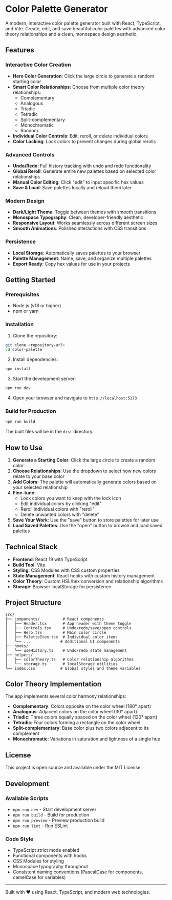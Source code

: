 # Color Palette Generator

A modern, interactive color palette generator built with React, TypeScript, and Vite. Create, edit, and save beautiful color palettes with advanced color theory relationships and a clean, monospace design aesthetic.

## Features

### Interactive Color Creation
- **Hero Color Generation**: Click the large circle to generate a random starting color
- **Smart Color Relationships**: Choose from multiple color theory relationships:
  - Complementary
  - Analogous  
  - Triadic
  - Tetradic
  - Split-complementary
  - Monochromatic
  - Random
- **Individual Color Controls**: Edit, reroll, or delete individual colors
- **Color Locking**: Lock colors to prevent changes during global rerolls

### Advanced Controls
- **Undo/Redo**: Full history tracking with undo and redo functionality
- **Global Reroll**: Generate entire new palettes based on selected color relationships
- **Manual Color Editing**: Click "edit" to input specific hex values
- **Save & Load**: Save palettes locally and reload them later

### Modern Design
- **Dark/Light Theme**: Toggle between themes with smooth transitions
- **Monospace Typography**: Clean, developer-friendly aesthetic
- **Responsive Layout**: Works seamlessly across different screen sizes
- **Smooth Animations**: Polished interactions with CSS transitions

### Persistence
- **Local Storage**: Automatically saves palettes to your browser
- **Palette Management**: Name, save, and organize multiple palettes
- **Export Ready**: Copy hex values for use in your projects

## Getting Started

### Prerequisites
- Node.js (v18 or higher)
- npm or yarn

### Installation

1. Clone the repository:
```bash
git clone <repository-url>
cd color-palette
```

2. Install dependencies:
```bash
npm install
```

3. Start the development server:
```bash
npm run dev
```

4. Open your browser and navigate to `http://localhost:5173`

### Build for Production

```bash
npm run build
```

The built files will be in the `dist` directory.

## How to Use

1. **Generate a Starting Color**: Click the large circle to create a random color
2. **Choose Relationships**: Use the dropdown to select how new colors relate to your base color
3. **Add Colors**: The palette will automatically generate colors based on your selected relationship
4. **Fine-tune**: 
   - Lock colors you want to keep with the lock icon
   - Edit individual colors by clicking "edit"
   - Reroll individual colors with "reroll"
   - Delete unwanted colors with "delete"
5. **Save Your Work**: Use the "save" button to store palettes for later use
6. **Load Saved Palettes**: Use the "open" button to browse and load saved palettes

## Technical Stack

- **Frontend**: React 19 with TypeScript
- **Build Tool**: Vite
- **Styling**: CSS Modules with CSS custom properties
- **State Management**: React hooks with custom history management
- **Color Theory**: Custom HSL/hex conversion and relationship algorithms
- **Storage**: Browser localStorage for persistence

## Project Structure

```
src/
├── components/          # React components
│   ├── Header.tsx       # App header with theme toggle
│   ├── Controls.tsx     # Undo/redo/save/open controls  
│   ├── Hero.tsx         # Main color circle
│   ├── PaletteItem.tsx  # Individual color items
│   └── ...             # Additional UI components
├── hooks/
│   └── useHistory.ts    # Undo/redo state management
├── helpers/
│   ├── colorTheory.ts   # Color relationship algorithms
│   └── storage.ts       # localStorage utilities
└── index.css           # Global styles and theme variables
```

## Color Theory Implementation

The app implements several color harmony relationships:

- **Complementary**: Colors opposite on the color wheel (180° apart)
- **Analogous**: Adjacent colors on the color wheel (30° apart)
- **Triadic**: Three colors equally spaced on the color wheel (120° apart)
- **Tetradic**: Four colors forming a rectangle on the color wheel
- **Split-complementary**: Base color plus two colors adjacent to its complement
- **Monochromatic**: Variations in saturation and lightness of a single hue

## License

This project is open source and available under the MIT License.

## Development

### Available Scripts

- `npm run dev` - Start development server
- `npm run build` - Build for production
- `npm run preview` - Preview production build
- `npm run lint` - Run ESLint

### Code Style

- TypeScript strict mode enabled
- Functional components with hooks
- CSS Modules for styling
- Monospace typography throughout
- Consistent naming conventions (PascalCase for components, camelCase for variables)

---

Built with ❤️ using React, TypeScript, and modern web technologies.